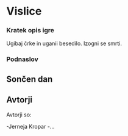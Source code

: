 # Vislice

### Kratek opis igre


Ugibaj črke in uganii besedilo.
Izogni se smrti.

### Podnaslov





 

## Sončen dan

## Avtorji
Avtorji so:

-Jerneja Kropar
-...
